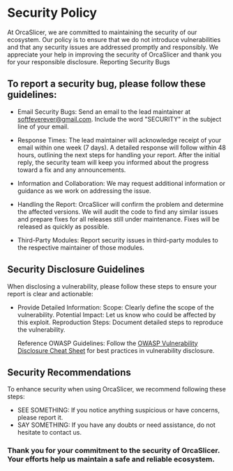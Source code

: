 # Security Policy

At OrcaSlicer, we are committed to maintaining the security of our ecosystem. Our policy is to ensure that we do not introduce vulnerabilities and that any security issues are addressed promptly and responsibly. We appreciate your help in improving the security of OrcaSlicer and thank you for your responsible disclosure.
Reporting Security Bugs

## To report a security bug, please follow these guidelines:

  * Email Security Bugs:
        Send an email to the lead maintainer at softfeverever@gmail.com.
        Include the word "SECURITY" in the subject line of your email.

  * Response Times:
        The lead maintainer will acknowledge receipt of your email within one week (7 days).
        A detailed response will follow within 48 hours, outlining the next steps for handling your report.
        After the initial reply, the security team will keep you informed about the progress toward a fix and any announcements.

  * Information and Collaboration:
        We may request additional information or guidance as we work on addressing the issue.

  * Handling the Report:
        OrcaSlicer will confirm the problem and determine the affected versions.
        We will audit the code to find any similar issues and prepare fixes for all releases still under maintenance.
        Fixes will be released as quickly as possible.

  * Third-Party Modules:
        Report security issues in third-party modules to the respective maintainer of those modules.

## Security Disclosure Guidelines

When disclosing a vulnerability, please follow these steps to ensure your report is clear and actionable:

  * Provide Detailed Information:
        Scope: Clearly define the scope of the vulnerability.
        Potential Impact: Let us know who could be affected by this exploit.
        Reproduction Steps: Document detailed steps to reproduce the vulnerability.

    Reference OWASP Guidelines:
        Follow the <a href="https://cheatsheetseries.owasp.org/cheatsheets/Vulnerability_Disclosure_Cheat_Sheet.html">OWASP Vulnerability Disclosure Cheat Sheet</a> for best practices in vulnerability disclosure.

## Security Recommendations

To enhance security when using OrcaSlicer, we recommend following these steps:

  * SEE SOMETHING: If you notice anything suspicious or have concerns, please report it.
  * SAY SOMETHING: If you have any doubts or need assistance, do not hesitate to contact us.

### Thank you for your commitment to the security of OrcaSlicer. Your efforts help us maintain a safe and reliable ecosystem.
